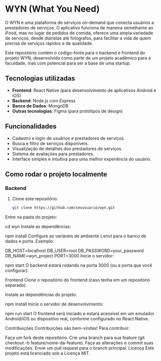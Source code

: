 # WYN (What You Need)

O WYN é uma plataforma de serviços on-demand que conecta usuários a prestadores de serviços. O aplicativo funciona de maneira semelhante ao iFood, mas no lugar de pedidos de comida, oferece uma ampla variedade de serviços, desde diaristas até fotógrafos, para facilitar a vida de quem precisa de serviços rápidos e de qualidade.

Este repositório contém o código-fonte para o backend e frontend do projeto WYN, desenvolvido como parte de um projeto acadêmico para a faculdade, mas com potencial para ser a base de uma startup.

## Tecnologias utilizadas

- **Frontend**: React Native (para desenvolvimento de aplicativos Android e iOS)
- **Backend**: Node.js com Express
- **Banco de Dados**: MongoDB
- **Outras tecnologias**: Figma (para protótipos de design)

## Funcionalidades

- Cadastro e login de usuários e prestadores de serviços.
- Busca e filtro de serviços disponíveis.
- Visualização de detalhes dos prestadores de serviços.
- Sistema de avaliações para prestadores.
- Interface simples e intuitiva para uma melhor experiência do usuário.

## Como rodar o projeto localmente

### Backend

1. Clone este repositório:
   ```bash
   git clone https://github.com/seuusuario/wyn.git
Entre na pasta do projeto:

cd wyn
Instale as dependências:

npm install
Configure as variáveis de ambiente (.env) para o banco de dados e porta. Exemplo:

DB_HOST=localhost
DB_USER=root
DB_PASSWORD=your_password
DB_NAME=wyn_project
PORT=3000
Inicie o servidor:

npm start
O backend estará rodando na porta 3000 (ou a porta que você configurar).

Frontend
Clone o repositório do frontend (caso tenha em um repositório separado).

Instale as dependências do projeto:

npm install
Inicie o servidor de desenvolvimento:

npm run start
O frontend será iniciado e estará acessível em um emulador Android/iOS ou dispositivo real, conforme configurado no React Native.

Contribuições
Contribuições são bem-vindas! Para contribuir:

Faça um fork deste repositório.
Crie uma branch para sua feature (git checkout -b feature/nome-da-feature).
Faça as alterações e commit suas modificações.
Envie um pull request para o branch principal.
Licença
Este projeto está licenciado sob a Licença MIT.
